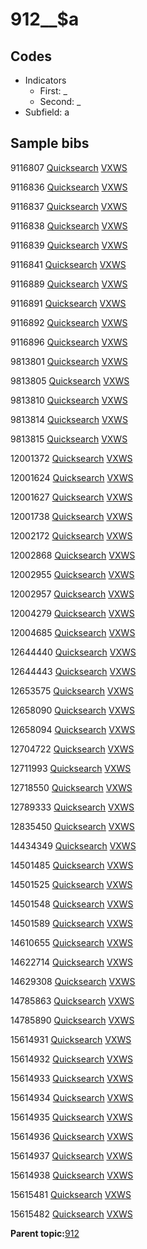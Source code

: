 # 912\_\_$a

## Codes

-   Indicators
    -   First: \_
    -   Second: \_
-   Subfield: a

## Sample bibs

9116807 [Quicksearch](https://search.library.yale.edu/catalog/9116807) [VXWS](http://prodorbis.library.yale.edu:7014/vxws/GetHoldingsService?bibId=9116807)

9116836 [Quicksearch](https://search.library.yale.edu/catalog/9116836) [VXWS](http://prodorbis.library.yale.edu:7014/vxws/GetHoldingsService?bibId=9116836)

9116837 [Quicksearch](https://search.library.yale.edu/catalog/9116837) [VXWS](http://prodorbis.library.yale.edu:7014/vxws/GetHoldingsService?bibId=9116837)

9116838 [Quicksearch](https://search.library.yale.edu/catalog/9116838) [VXWS](http://prodorbis.library.yale.edu:7014/vxws/GetHoldingsService?bibId=9116838)

9116839 [Quicksearch](https://search.library.yale.edu/catalog/9116839) [VXWS](http://prodorbis.library.yale.edu:7014/vxws/GetHoldingsService?bibId=9116839)

9116841 [Quicksearch](https://search.library.yale.edu/catalog/9116841) [VXWS](http://prodorbis.library.yale.edu:7014/vxws/GetHoldingsService?bibId=9116841)

9116889 [Quicksearch](https://search.library.yale.edu/catalog/9116889) [VXWS](http://prodorbis.library.yale.edu:7014/vxws/GetHoldingsService?bibId=9116889)

9116891 [Quicksearch](https://search.library.yale.edu/catalog/9116891) [VXWS](http://prodorbis.library.yale.edu:7014/vxws/GetHoldingsService?bibId=9116891)

9116892 [Quicksearch](https://search.library.yale.edu/catalog/9116892) [VXWS](http://prodorbis.library.yale.edu:7014/vxws/GetHoldingsService?bibId=9116892)

9116896 [Quicksearch](https://search.library.yale.edu/catalog/9116896) [VXWS](http://prodorbis.library.yale.edu:7014/vxws/GetHoldingsService?bibId=9116896)

9813801 [Quicksearch](https://search.library.yale.edu/catalog/9813801) [VXWS](http://prodorbis.library.yale.edu:7014/vxws/GetHoldingsService?bibId=9813801)

9813805 [Quicksearch](https://search.library.yale.edu/catalog/9813805) [VXWS](http://prodorbis.library.yale.edu:7014/vxws/GetHoldingsService?bibId=9813805)

9813810 [Quicksearch](https://search.library.yale.edu/catalog/9813810) [VXWS](http://prodorbis.library.yale.edu:7014/vxws/GetHoldingsService?bibId=9813810)

9813814 [Quicksearch](https://search.library.yale.edu/catalog/9813814) [VXWS](http://prodorbis.library.yale.edu:7014/vxws/GetHoldingsService?bibId=9813814)

9813815 [Quicksearch](https://search.library.yale.edu/catalog/9813815) [VXWS](http://prodorbis.library.yale.edu:7014/vxws/GetHoldingsService?bibId=9813815)

12001372 [Quicksearch](https://search.library.yale.edu/catalog/12001372) [VXWS](http://prodorbis.library.yale.edu:7014/vxws/GetHoldingsService?bibId=12001372)

12001624 [Quicksearch](https://search.library.yale.edu/catalog/12001624) [VXWS](http://prodorbis.library.yale.edu:7014/vxws/GetHoldingsService?bibId=12001624)

12001627 [Quicksearch](https://search.library.yale.edu/catalog/12001627) [VXWS](http://prodorbis.library.yale.edu:7014/vxws/GetHoldingsService?bibId=12001627)

12001738 [Quicksearch](https://search.library.yale.edu/catalog/12001738) [VXWS](http://prodorbis.library.yale.edu:7014/vxws/GetHoldingsService?bibId=12001738)

12002172 [Quicksearch](https://search.library.yale.edu/catalog/12002172) [VXWS](http://prodorbis.library.yale.edu:7014/vxws/GetHoldingsService?bibId=12002172)

12002868 [Quicksearch](https://search.library.yale.edu/catalog/12002868) [VXWS](http://prodorbis.library.yale.edu:7014/vxws/GetHoldingsService?bibId=12002868)

12002955 [Quicksearch](https://search.library.yale.edu/catalog/12002955) [VXWS](http://prodorbis.library.yale.edu:7014/vxws/GetHoldingsService?bibId=12002955)

12002957 [Quicksearch](https://search.library.yale.edu/catalog/12002957) [VXWS](http://prodorbis.library.yale.edu:7014/vxws/GetHoldingsService?bibId=12002957)

12004279 [Quicksearch](https://search.library.yale.edu/catalog/12004279) [VXWS](http://prodorbis.library.yale.edu:7014/vxws/GetHoldingsService?bibId=12004279)

12004685 [Quicksearch](https://search.library.yale.edu/catalog/12004685) [VXWS](http://prodorbis.library.yale.edu:7014/vxws/GetHoldingsService?bibId=12004685)

12644440 [Quicksearch](https://search.library.yale.edu/catalog/12644440) [VXWS](http://prodorbis.library.yale.edu:7014/vxws/GetHoldingsService?bibId=12644440)

12644443 [Quicksearch](https://search.library.yale.edu/catalog/12644443) [VXWS](http://prodorbis.library.yale.edu:7014/vxws/GetHoldingsService?bibId=12644443)

12653575 [Quicksearch](https://search.library.yale.edu/catalog/12653575) [VXWS](http://prodorbis.library.yale.edu:7014/vxws/GetHoldingsService?bibId=12653575)

12658090 [Quicksearch](https://search.library.yale.edu/catalog/12658090) [VXWS](http://prodorbis.library.yale.edu:7014/vxws/GetHoldingsService?bibId=12658090)

12658094 [Quicksearch](https://search.library.yale.edu/catalog/12658094) [VXWS](http://prodorbis.library.yale.edu:7014/vxws/GetHoldingsService?bibId=12658094)

12704722 [Quicksearch](https://search.library.yale.edu/catalog/12704722) [VXWS](http://prodorbis.library.yale.edu:7014/vxws/GetHoldingsService?bibId=12704722)

12711993 [Quicksearch](https://search.library.yale.edu/catalog/12711993) [VXWS](http://prodorbis.library.yale.edu:7014/vxws/GetHoldingsService?bibId=12711993)

12718550 [Quicksearch](https://search.library.yale.edu/catalog/12718550) [VXWS](http://prodorbis.library.yale.edu:7014/vxws/GetHoldingsService?bibId=12718550)

12789333 [Quicksearch](https://search.library.yale.edu/catalog/12789333) [VXWS](http://prodorbis.library.yale.edu:7014/vxws/GetHoldingsService?bibId=12789333)

12835450 [Quicksearch](https://search.library.yale.edu/catalog/12835450) [VXWS](http://prodorbis.library.yale.edu:7014/vxws/GetHoldingsService?bibId=12835450)

14434349 [Quicksearch](https://search.library.yale.edu/catalog/14434349) [VXWS](http://prodorbis.library.yale.edu:7014/vxws/GetHoldingsService?bibId=14434349)

14501485 [Quicksearch](https://search.library.yale.edu/catalog/14501485) [VXWS](http://prodorbis.library.yale.edu:7014/vxws/GetHoldingsService?bibId=14501485)

14501525 [Quicksearch](https://search.library.yale.edu/catalog/14501525) [VXWS](http://prodorbis.library.yale.edu:7014/vxws/GetHoldingsService?bibId=14501525)

14501548 [Quicksearch](https://search.library.yale.edu/catalog/14501548) [VXWS](http://prodorbis.library.yale.edu:7014/vxws/GetHoldingsService?bibId=14501548)

14501589 [Quicksearch](https://search.library.yale.edu/catalog/14501589) [VXWS](http://prodorbis.library.yale.edu:7014/vxws/GetHoldingsService?bibId=14501589)

14610655 [Quicksearch](https://search.library.yale.edu/catalog/14610655) [VXWS](http://prodorbis.library.yale.edu:7014/vxws/GetHoldingsService?bibId=14610655)

14622714 [Quicksearch](https://search.library.yale.edu/catalog/14622714) [VXWS](http://prodorbis.library.yale.edu:7014/vxws/GetHoldingsService?bibId=14622714)

14629308 [Quicksearch](https://search.library.yale.edu/catalog/14629308) [VXWS](http://prodorbis.library.yale.edu:7014/vxws/GetHoldingsService?bibId=14629308)

14785863 [Quicksearch](https://search.library.yale.edu/catalog/14785863) [VXWS](http://prodorbis.library.yale.edu:7014/vxws/GetHoldingsService?bibId=14785863)

14785890 [Quicksearch](https://search.library.yale.edu/catalog/14785890) [VXWS](http://prodorbis.library.yale.edu:7014/vxws/GetHoldingsService?bibId=14785890)

15614931 [Quicksearch](https://search.library.yale.edu/catalog/15614931) [VXWS](http://prodorbis.library.yale.edu:7014/vxws/GetHoldingsService?bibId=15614931)

15614932 [Quicksearch](https://search.library.yale.edu/catalog/15614932) [VXWS](http://prodorbis.library.yale.edu:7014/vxws/GetHoldingsService?bibId=15614932)

15614933 [Quicksearch](https://search.library.yale.edu/catalog/15614933) [VXWS](http://prodorbis.library.yale.edu:7014/vxws/GetHoldingsService?bibId=15614933)

15614934 [Quicksearch](https://search.library.yale.edu/catalog/15614934) [VXWS](http://prodorbis.library.yale.edu:7014/vxws/GetHoldingsService?bibId=15614934)

15614935 [Quicksearch](https://search.library.yale.edu/catalog/15614935) [VXWS](http://prodorbis.library.yale.edu:7014/vxws/GetHoldingsService?bibId=15614935)

15614936 [Quicksearch](https://search.library.yale.edu/catalog/15614936) [VXWS](http://prodorbis.library.yale.edu:7014/vxws/GetHoldingsService?bibId=15614936)

15614937 [Quicksearch](https://search.library.yale.edu/catalog/15614937) [VXWS](http://prodorbis.library.yale.edu:7014/vxws/GetHoldingsService?bibId=15614937)

15614938 [Quicksearch](https://search.library.yale.edu/catalog/15614938) [VXWS](http://prodorbis.library.yale.edu:7014/vxws/GetHoldingsService?bibId=15614938)

15615481 [Quicksearch](https://search.library.yale.edu/catalog/15615481) [VXWS](http://prodorbis.library.yale.edu:7014/vxws/GetHoldingsService?bibId=15615481)

15615482 [Quicksearch](https://search.library.yale.edu/catalog/15615482) [VXWS](http://prodorbis.library.yale.edu:7014/vxws/GetHoldingsService?bibId=15615482)

**Parent topic:**[912](../../tags/912/912.md)

